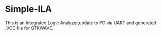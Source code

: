 # Simple-ILA
This is an Integrated Logic Analyzer,update to PC via UART and generated .VCD file for GTKWAVE.
